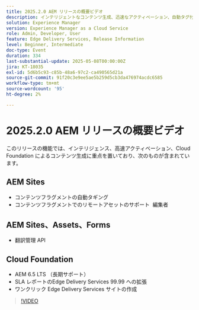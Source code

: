 ```yaml
---
title: 2025.2.0 AEM リリースの概要ビデオ
description: インテリジェントなコンテンツ生成、迅速なアクティベーション、自動タグ付け、リモートアセット編集、99.99%SLAなどの堅牢なクラウドサポートのための新しいAEM機能について説明します。
solution: Experience Manager
version: Experience Manager as a Cloud Service
role: Admin, Developer, User
feature: Edge Delivery Services, Release Information
level: Beginner, Intermediate
doc-type: Event
duration: 334
last-substantial-update: 2025-05-08T00:00:00Z
jira: KT-18035
exl-id: 5d6b5c93-c85b-48a6-97c2-ca490565d21a
source-git-commit: 91f20c3e9ee5ae5b259d5cb3da476974acdc6585
workflow-type: tm+mt
source-wordcount: '95'
ht-degree: 2%

---
```



# 2025.2.0 AEM リリースの概要ビデオ

このリリースの機能では、インテリジェンス、高速アクティベーション、Cloud Foundation によるコンテンツ生成に重点を置いており、次のものが含まれています。

## AEM Sites

* コンテンツフラグメントの自動タギング
* コンテンツフラグメントでのリモートアセットのサポート  編集者

## AEM Sites、Assets、Forms

* 翻訳管理 API

## Cloud Foundation

* AEM 6.5 LTS （長期サポート）
* SLA レポートのEdge Delivery Services 99.99 への拡張
* ワンクリック Edge Delivery Services サイトの作成

>[!VIDEO](https://video.tv.adobe.com/v/3458080/?learn=on&enablevpops)

<!-- 
Have questions about the release?  Discuss the release in [Experience League Communities](https://adobe.ly/4l2AibQ)
-->
